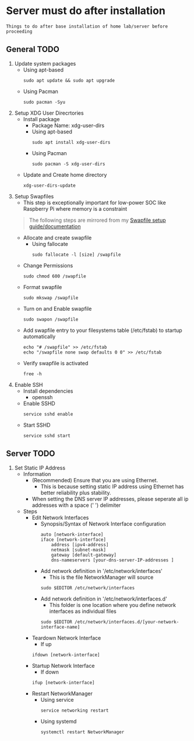 # Server must do after installation

```
Things to do after base installation of home lab/server before proceeding
```

## General TODO
1. Update system packages
    - Using apt-based
        ```console
        sudo apt update && sudo apt upgrade
        ```
    - Using Pacman
        ```console
        sudo pacman -Syu
        ```
2. Setup XDG User Direcrtories
    - Install package
        + Package Name: xdg-user-dirs
        - Using apt-based
            ```console
            sudo apt install xdg-user-dirs
            ```
        - Using Pacman
            ```console
            sudo pacman -S xdg-user-dirs
            ```
    - Update and Create home directory
        ```console
        xdg-user-dirs-update
        ```
3. Setup Swapfiles
    + This step is exceptionally important for low-power SOC like Raspberry Pi where memory is a constraint
    > The following steps are mirrored from my [Swapfile setup guide/documentation](https://github.com/Thanatisia/SharedSpace/blob/main/Docs/Linux/Guides/Setup/Swapfile.txt)
    - Allocate and create swapfile
        - Using fallocate
            ```console
            sudo fallocate -l [size] /swapfile
            ```
    - Change Permissions
        ```console
        sudo chmod 600 /swapfile
        ```
    - Format swapfile
        ```console
        sudo mkswap /swapfile
        ```
    - Turn on and Enable swapfile
        ```console
        sudo swapon /swapfile
        ```
    - Add swapfile entry to your filesystems table (/etc/fstab) to startup automatically
        ```console
        echo "# /swapfile" >> /etc/fstab
        echo "/swapfile none swap defaults 0 0" >> /etc/fstab
        ```
    - Verify swapfile is activated
        ```console
        free -h
        ```
4. Enable SSH
    - Install dependencies
        + openssh
    - Enable SSHD
        ```console
        service sshd enable
        ```
    - Start SSHD
        ```console
        service sshd start
        ```

## Server TODO
1. Set Static IP Address
    - Information
        - (Recommended) Ensure that you are using Ethernet. 
            + This is because setting static IP address using Ethernet has better reliability plus stability.
        - When setting the DNS server IP addresses, please seperate all ip addresses with a space (' ') delimiter
    - Steps
        - Edit Network Interfaces 
            - Synopsis/Syntax of Network Interface configuration
                ```
                auto [network-interface]
                iface [network-interface] 
                    address [ipv4-address]
                    netmask [subnet-mask]
                    gateway [default-gateway]
                    dns-nameservers [your-dns-server-IP-addresses ]
                ```
            - Add network definition in '/etc/network/interfaces'
                + This is the file NetworkManager will source
                ```console
                sudo $EDITOR /etc/network/interfaces
                ```
            - Add network definition in '/etc/network/interfaces.d'
                + This folder is one location where you define network interfaces as individual files
                ```console
                sudo $EDITOR /etc/network/interfaces.d/[your-network-interface-name]
                ```
        - Teardown Network Interface
            + If up
            ```console
            ifdown [network-interface]
            ```
        - Startup Network Interface
            + If down
            ```console
            ifup [network-interface]
            ```
        - Restart NetworkManager
            - Using service
                ```console
                service networking restart
                ```
            - Using systemd
                ```console
                systemctl restart NetworkManager
                ```
